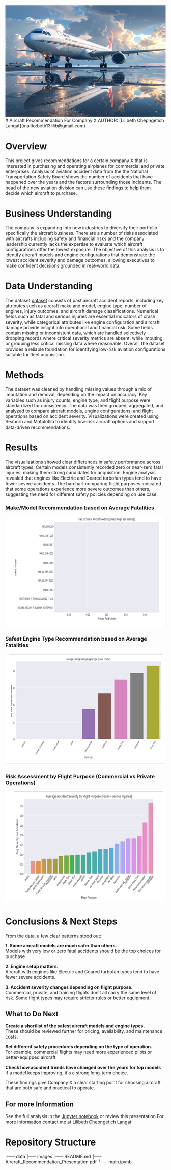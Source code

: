 <img src="images/aicraft.jpg" style="width:900px; height:350px;">
# Aircraft Recommendation For Company X
AUTHOR: [Lilibeth Chepngetich Langat](mailto:beth13lilib@gmail.com)

# Overview
This project gives recommendations for a certain company X that is interested in purchasing and operating airplanes for commercial and private enterprises. Analysis of aviation accident data from the the National Transportation Safety Board shows the number of accidents that have happened over the years and the factors surrounding those incidents. The head of the new aviation division can use these findings to help them decide which aircraft to purchase.

# Business Understanding
The company is expanding into new industries to diversify their portfolio specifically the aircraft business. There are a number of risks associated with aircrafts including safety and financial risks and the company leadership currently lacks the expertise to evaluate which aircraft configurations offer the lowest exposure. The objective of this analysis is to identify aircraft models and engine configurations that demonstrate the lowest accident severity and damage outcomes, allowing executives to make confident decisions grounded in real-world data. 

# Data Understanding
The dataset [dataset](https://www.kaggle.com/datasets/yassereleraky/aviation-accident-ntsb) consists of past aircraft accident reports, including key attributes such as aircraft make and model, engine type, number of engines, injury outcomes, and aircraft damage classifications. Numerical fields such as fatal and serious injuries are essential indicators of crash severity, while categorical attributes like engine configuration and aircraft damage provide insight into operational and financial risk. Some fields contain missing or inconsistent data, which are handled selectively dropping records where critical severity metrics are absent, while imputing or grouping less critical missing data where reasonable. Overall, the dataset provides a reliable foundation for identifying low-risk aviation configurations suitable for fleet acquisition.

# Methods

The dataset was cleaned by handling missing values through a mix of imputation and removal, depending on the impact on accuracy. Key variables such as injury counts, engine type, and flight purpose were standardized for consistency. The data was then grouped, aggregated, and analyzed to compare aircraft models, engine configurations, and flight operations based on accident severity. Visualizations were created using Seaborn and Matplotlib to identify low-risk aircraft options and support data-driven recommendations.

# Results
The visualizations showed clear differences in safety performance across aircraft types. Certain models consistently recorded zero or near-zero fatal injuries, making them strong candidates for acquisition. Engine analysis revealed that  engines like Electric and Geared turbofan types tend to have fewer severe accidents. The barchart comparing flight purposes indicated that some operations experience more severe outcomes than others, suggesting the need for different safety policies depending on use case.

### Make/Model Recommendation based on Average Fatalities

<img src="images/Model_Make.png" style="width:900px; height:350px;">

### Safest Engine Type Recommendation based on Average Fatalities

<img src="images/engine_type.png" style="width:900px; height:350px;">

### Risk Assessment by Flight Purpose (Commercial vs Private Operations)

<img src="images/flight_purpose.png" style="width:900px; height:350px;">

# Conclusions & Next Steps

From the data, a few clear patterns stood out:

**1. Some aircraft models are much safer than others.**  
Models with very low or zero fatal accidents should be the top choices for purchase.

**2. Engine setup matters.**  
Aircraft with engines like Electric and Geared turbofan types tend to have fewer severe accidents.

**3. Accident severity changes depending on flight purpose.**  
Commercial, private, and training flights don’t all carry the same level of risk. Some flight types may require stricter rules or better equipment.


## What to Do Next

**Create a shortlist of the safest aircraft models and engine types.**  
These should be reviewed further for pricing, availability, and maintenance costs.

**Set different safety procedures depending on the type of operation.**  
For example, commercial flights may need more experienced pilots or better-equipped aircraft.

**Check how accident trends have changed over the years for top models**  
If a model keeps improving, it's a strong long-term choice.


These findings give Company X a clear starting point for choosing aircraft that are both safe and practical to operate.

## For more Information
See the full analysis in the [Jupyter notebook](main.ipynb) or review this presentation 
For more information contact me at  [Lilibeth Chepngetich Langat](mailto:beth13lilib@gmail.com)

# Repository Structure

├── data
├── images
├── README.md
├── Aircraft_Recommendation_Presentation.pdf
└── main.ipynb

